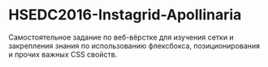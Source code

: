 # HSEDC2016-Instagrid-Apollinaria
Самостоятельное задание по веб-вёрстке для изучения сетки и закрепления знания по использованию флексбокса, позиционирования и прочих важных CSS свойств.
